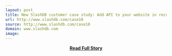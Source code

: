 ```yaml
---
layout: post
title: New SlashDB customer case study: Add API to your website in record time
url: http://www.slashdb.com/case10
source: http://www.slashdb.com/case10
domain: www.slashdb.com
image: 
---
```


<p></p>
<center><p><a href="http://www.slashdb.com/case10" style='padding:25px; font-sze:18px; font-weight: bold;'>Read Full Story</a></p></center>
